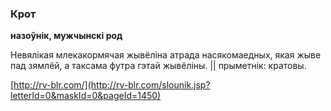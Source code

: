 ### Крот
**назоўнік, мужчынскі род**

Невялікая млекакормячая жывёліна атрада насякомаедных, якая жыве пад зямлёй, а таксама футра гэтай жывёліны. || прыметнік: кратовы.

<a rel="author">[http://rv-blr.com/](http://rv-blr.com/slounik.jsp?letterId=0&maskId=0&pageId=1450)</a>
